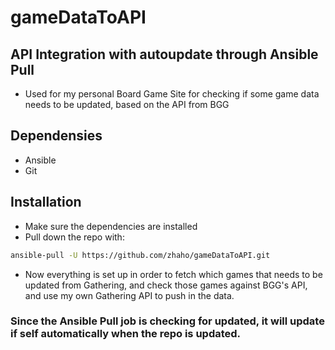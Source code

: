 # gameDataToAPI

## API Integration with autoupdate through Ansible Pull

* Used for my personal Board Game Site for checking if some game data needs to be updated, based on the API from BGG

## Dependensies
* Ansible
* Git

## Installation
* Make sure the dependencies are installed
* Pull down the repo with:
```bash
ansible-pull -U https://github.com/zhaho/gameDataToAPI.git
```
* Now everything is set up in order to fetch which games that needs to be updated from Gathering, and check those games against BGG's API, and use my own Gathering API to push in the data. 

### Since the Ansible Pull job is checking for updated, it will update if self automatically when the repo is updated.
